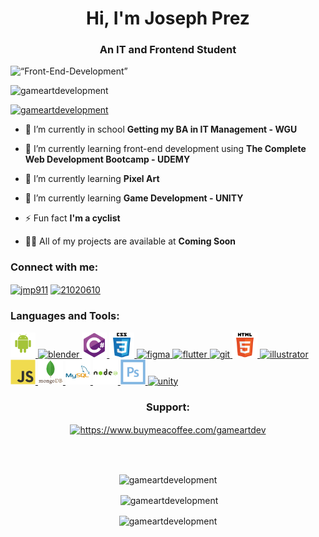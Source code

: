 <!--[![MasterHead](https://thumbs.dreamstime.com/b/frontend-development-web-banner-concept-website-interface-frontend-development-web-banner-concept-website-interface-design-159250288.jpg)](https://enjoytheridestudio.com)-->
<h1 align="center">Hi, I'm Joseph Prez</h1>
<h3 align="center">An IT and Frontend Student</h3>
<img align=“right” alt=“Front-End-Development” width=“400” src=“https://media.tenor.com/sfp8nf9UrZcAAAAM/uwu-cat.gif”>

<p align="left"> <img src="https://komarev.com/ghpvc/?username=gameartdevelopment&label=Profile%20views&color=0e75b6&style=flat" alt="gameartdevelopment" /> </p>

<p align="left"> <a href="https://github.com/ryo-ma/github-profile-trophy"><img src="https://github-profile-trophy.vercel.app/?username=gameartdevelopment" alt="gameartdevelopment" /></a> </p>

- 🔭 I’m currently in school **Getting my BA in IT Management - WGU**

- 🌱 I’m currently learning front-end development using  **The Complete Web Development Bootcamp - UDEMY**

- 🌱 I’m currently learning **Pixel Art**

- 🌱 I’m currently learning **Game Development - UNITY**

- ⚡ Fun fact **I'm a cyclist**

- 👨‍💻 All of my projects are available at **Coming Soon**

<h3 align="left">Connect with me:</h3>
<p align="left">
<a href="https://codepen.io/jmp911" target="blank"><img align="center" src="https://raw.githubusercontent.com/rahuldkjain/github-profile-readme-generator/master/src/images/icons/Social/codepen.svg" alt="jmp911" height="30" width="40" /></a>
<a href="https://stackoverflow.com/users/21020610" target="blank"><img align="center" src="https://raw.githubusercontent.com/rahuldkjain/github-profile-readme-generator/master/src/images/icons/Social/stack-overflow.svg" alt="21020610" height="30" width="40" /></a>
</p>

<h3 align="left">Languages and Tools:</h3>
<p align="left"> <a href="https://developer.android.com" target="_blank" rel="noreferrer"> <img src="https://raw.githubusercontent.com/devicons/devicon/master/icons/android/android-original-wordmark.svg" alt="android" width="40" height="40"/> </a> <a href="https://www.blender.org/" target="_blank" rel="noreferrer"> <img src="https://download.blender.org/branding/community/blender_community_badge_white.svg" alt="blender" width="40" height="40"/> </a> <a href="https://www.w3schools.com/cs/" target="_blank" rel="noreferrer"> <img src="https://raw.githubusercontent.com/devicons/devicon/master/icons/csharp/csharp-original.svg" alt="csharp" width="40" height="40"/> </a> <a href="https://www.w3schools.com/css/" target="_blank" rel="noreferrer"> <img src="https://raw.githubusercontent.com/devicons/devicon/master/icons/css3/css3-original-wordmark.svg" alt="css3" width="40" height="40"/> </a> <a href="https://www.figma.com/" target="_blank" rel="noreferrer"> <img src="https://www.vectorlogo.zone/logos/figma/figma-icon.svg" alt="figma" width="40" height="40"/> </a> <a href="https://flutter.dev" target="_blank" rel="noreferrer"> <img src="https://www.vectorlogo.zone/logos/flutterio/flutterio-icon.svg" alt="flutter" width="40" height="40"/> </a> <a href="https://git-scm.com/" target="_blank" rel="noreferrer"> <img src="https://www.vectorlogo.zone/logos/git-scm/git-scm-icon.svg" alt="git" width="40" height="40"/> </a> <a href="https://www.w3.org/html/" target="_blank" rel="noreferrer"> <img src="https://raw.githubusercontent.com/devicons/devicon/master/icons/html5/html5-original-wordmark.svg" alt="html5" width="40" height="40"/> </a> <a href="https://www.adobe.com/in/products/illustrator.html" target="_blank" rel="noreferrer"> <img src="https://www.vectorlogo.zone/logos/adobe_illustrator/adobe_illustrator-icon.svg" alt="illustrator" width="40" height="40"/> </a> <a href="https://developer.mozilla.org/en-US/docs/Web/JavaScript" target="_blank" rel="noreferrer"> <img src="https://raw.githubusercontent.com/devicons/devicon/master/icons/javascript/javascript-original.svg" alt="javascript" width="40" height="40"/> </a> <a href="https://www.mongodb.com/" target="_blank" rel="noreferrer"> <img src="https://raw.githubusercontent.com/devicons/devicon/master/icons/mongodb/mongodb-original-wordmark.svg" alt="mongodb" width="40" height="40"/> </a> <a href="https://www.mysql.com/" target="_blank" rel="noreferrer"> <img src="https://raw.githubusercontent.com/devicons/devicon/master/icons/mysql/mysql-original-wordmark.svg" alt="mysql" width="40" height="40"/> </a> <a href="https://nodejs.org" target="_blank" rel="noreferrer"> <img src="https://raw.githubusercontent.com/devicons/devicon/master/icons/nodejs/nodejs-original-wordmark.svg" alt="nodejs" width="40" height="40"/> </a> <a href="https://www.photoshop.com/en" target="_blank" rel="noreferrer"> <img src="https://raw.githubusercontent.com/devicons/devicon/master/icons/photoshop/photoshop-line.svg" alt="photoshop" width="40" height="40"/> </a> <a href="https://unity.com/" target="_blank" rel="noreferrer"> <img src="https://www.vectorlogo.zone/logos/unity3d/unity3d-icon.svg" alt="unity" width="40" height="40"/> </a> </p>

<div align="center">
<h3 align=“center”>Support:</h3>

<p align=“center”><a href="https://www.buymeacoffee.com/gameartdev"> <img align="center" src="https://cdn.buymeacoffee.com/buttons/v2/default-yellow.png" height="50" width="210" alt="https://www.buymeacoffee.com/gameartdev" /></a></p><br><br>
</div>

<p align="center"><img align="center" src="https://github-readme-stats.vercel.app/api/top-langs?username=gameartdevelopment&show_icons=true&locale=en&layout=compact" alt="gameartdevelopment" /></p>

<p align="center">&nbsp;<img align="center" src="https://github-readme-stats.vercel.app/api?username=gameartdevelopment&show_icons=true&locale=en" alt="gameartdevelopment" /></p>

<p align="center"><img align="center" src="https://github-readme-streak-stats.herokuapp.com/?user=gameartdevelopment&" alt="gameartdevelopment" /></p>
